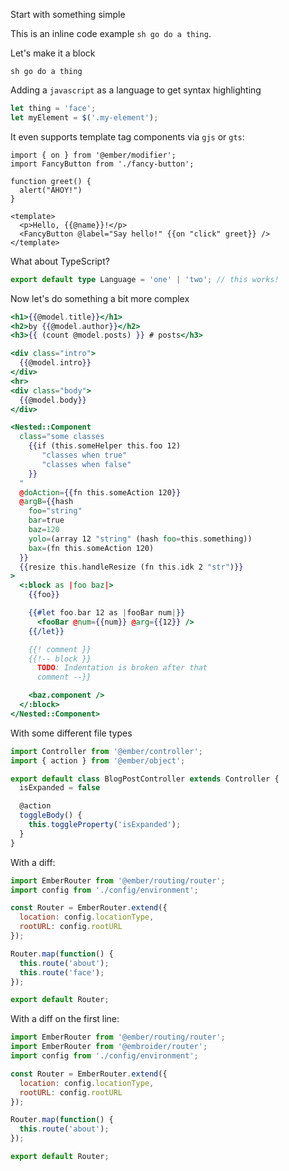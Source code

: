Start with something simple

This is an inline code example `sh go do a thing`.

Let's make it a block
```
sh go do a thing
```

Adding a `javascript` as a language to get syntax highlighting
```javascript
let thing = 'face';
let myElement = $('.my-element');
```

It even supports template tag components via `gjs` or `gts`:
```gjs
import { on } from '@ember/modifier';
import FancyButton from './fancy-button';

function greet() {
  alert("AHOY!")
}

<template>
  <p>Hello, {{@name}}!</p>
  <FancyButton @label="Say hello!" {{on "click" greet}} />
</template>
```

What about TypeScript?

```ts
export default type Language = 'one' | 'two'; // this works!
```

Now let's do something a bit more complex

```handlebars {data-filename=app/templates/blog-post.hbs}
<h1>{{@model.title}}</h1>
<h2>by {{@model.author}}</h2>
<h3>{{ (count @model.posts) }} # posts</h3>

<div class="intro">
  {{@model.intro}}
</div>
<hr>
<div class="body">
  {{@model.body}}
</div>

<Nested::Component
  class="some classes
    {{if (this.someHelper this.foo 12)
       "classes when true"
       "classes when false"
    }}
  "
  @doAction={{fn this.someAction 120}}
  @argB={{hash
    foo="string"
    bar=true
    baz=120
    yolo=(array 12 "string" (hash foo=this.something))
    bax=(fn this.someAction 120)
  }}
  {{resize this.handleResize (fn this.idk 2 "str")}}
>
  <:block as |foo baz|>
    {{foo}}

    {{#let foo.bar 12 as |fooBar num|}}
      <fooBar @num={{num}} @arg={{12}} />
    {{/let}}

    {{! comment }}
    {{!-- block }}
      TODO: Indentation is broken after that
      comment --}}

    <baz.component />
  </:block>
</Nested::Component>
```

With some different file types

```javascript {data-filename=app/controllers/blog-post.js}
import Controller from '@ember/controller';
import { action } from '@ember/object';

export default class BlogPostController extends Controller {
  isExpanded = false

  @action
  toggleBody() {
    this.toggleProperty('isExpanded');
  }
}
```

With a diff: 

```javascript {data-filename="app/router.js" data-diff="+10,-11"}
import EmberRouter from '@ember/routing/router';
import config from './config/environment';

const Router = EmberRouter.extend({
  location: config.locationType,
  rootURL: config.rootURL
});

Router.map(function() {
  this.route('about');
  this.route('face');
});

export default Router;
```

With a diff on the first line: 

```javascript {data-filename="app/router.js" data-diff="-1,+2"}
import EmberRouter from '@ember/routing/router';
import EmberRouter from '@embroider/router';
import config from './config/environment';

const Router = EmberRouter.extend({
  location: config.locationType,
  rootURL: config.rootURL
});

Router.map(function() {
  this.route('about');
});

export default Router;
```
